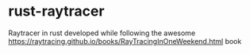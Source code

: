 # rust-raytracer
Raytracer in rust developed while following the awesome https://raytracing.github.io/books/RayTracingInOneWeekend.html book

